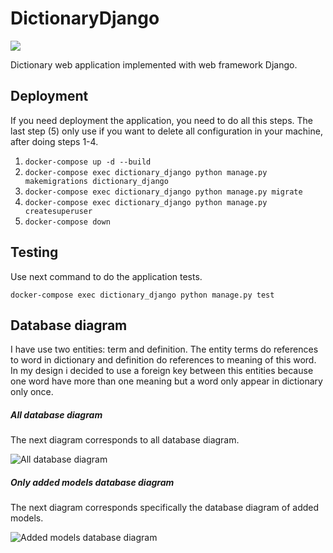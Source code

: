 # DictionaryDjango
![](https://github.com/actions/DictionaryDjango/workflows/.github/workflows/django.yml/badge.svg)

Dictionary web application implemented with web framework Django.

## Deployment
If you need deployment the application, you need to do all this steps. The last step (5) only use if you want to delete all configuration in your machine, after doing steps 1-4.
1. ```docker-compose up -d --build```
2. ```docker-compose exec dictionary_django python manage.py makemigrations dictionary_django```
3. ```docker-compose exec dictionary_django python manage.py migrate```
4. ```docker-compose exec dictionary_django python manage.py createsuperuser```
5. ```docker-compose down```

## Testing
Use next command to do the application tests.

```docker-compose exec dictionary_django python manage.py test```

## Database diagram
I have use two entities: term and definition. The entity terms do references to word in dictionary and definition do references to meaning of this word. In my design i decided to use a foreign key between this entities because one word have more than one meaning but a word only appear in dictionary only once.

##### All database diagram
The next diagram corresponds to all database diagram.

![All database diagram](./doc/images/DictionaryDjango_db_diagram.png)

##### Only added models database diagram
The next diagram corresponds specifically the database diagram of added models.

![Added models database diagram](./doc/images/DictionaryDjango_db_only_models_diagram.png)
